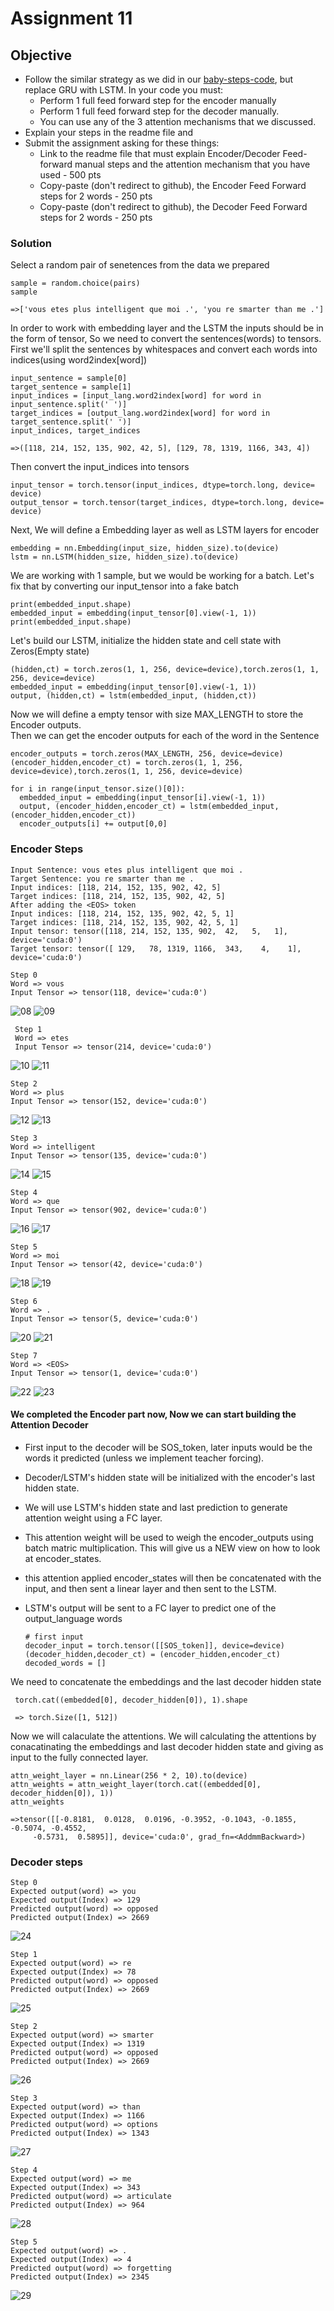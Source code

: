 # Assignment 11

## Objective
* Follow the similar strategy as we did in our [baby-steps-code](https://colab.research.google.com/drive/1IlorkvXhZgmd_sayOVx4bC_I5Qpdzxk_?usp=sharing), but replace GRU with LSTM. In your code you must:
  * Perform 1 full feed forward step for the encoder manually
  * Perform 1 full feed forward step for the decoder manually.
  * You can use any of the 3 attention mechanisms that we discussed. 
* Explain your steps in the readme file and
* Submit the assignment asking for these things:
  * Link to the readme file that must explain Encoder/Decoder Feed-forward manual steps and the attention mechanism that you have used - 500 pts
  * Copy-paste (don't redirect to github), the Encoder Feed Forward steps for 2 words - 250 pts
  * Copy-paste (don't redirect to github), the Decoder Feed Forward steps for 2 words - 250 pts
 
 
### Solution

 Select a random pair of senetences from the data we prepared
 
    sample = random.choice(pairs)
    sample
    
    =>['vous etes plus intelligent que moi .', 'you re smarter than me .']   

In order to work with embedding layer and the LSTM the inputs should be in the form of tensor, So we need to convert the sentences(words) to tensors.<br>
First we'll split the sentences by whitespaces and convert each words into indices(using word2index[word])

    input_sentence = sample[0]
    target_sentence = sample[1]
    input_indices = [input_lang.word2index[word] for word in input_sentence.split(' ')]
    target_indices = [output_lang.word2index[word] for word in target_sentence.split(' ')]
    input_indices, target_indices
    
    =>([118, 214, 152, 135, 902, 42, 5], [129, 78, 1319, 1166, 343, 4])   
    
Then convert the input_indices into tensors

    input_tensor = torch.tensor(input_indices, dtype=torch.long, device= device)
    output_tensor = torch.tensor(target_indices, dtype=torch.long, device= device)

Next, We will define a Embedding layer as well as LSTM layers for encoder

    embedding = nn.Embedding(input_size, hidden_size).to(device)
    lstm = nn.LSTM(hidden_size, hidden_size).to(device)

We are working with 1 sample, but we would be working for a batch. Let's fix that by converting our input_tensor into a fake batch

    print(embedded_input.shape)
    embedded_input = embedding(input_tensor[0].view(-1, 1))
    print(embedded_input.shape)

Let's build our LSTM, initialize the hidden state and cell state with Zeros(Empty state)

    (hidden,ct) = torch.zeros(1, 1, 256, device=device),torch.zeros(1, 1, 256, device=device)
    embedded_input = embedding(input_tensor[0].view(-1, 1))
    output, (hidden,ct) = lstm(embedded_input, (hidden,ct))
    
Now we will define a empty tensor with size MAX_LENGTH to store the Encoder outputs.<br>
Then we can get the encoder outputs for each of the word in the Sentence

    encoder_outputs = torch.zeros(MAX_LENGTH, 256, device=device)
    (encoder_hidden,encoder_ct) = torch.zeros(1, 1, 256, device=device),torch.zeros(1, 1, 256, device=device)
    
    for i in range(input_tensor.size()[0]):  
      embedded_input = embedding(input_tensor[i].view(-1, 1))
      output, (encoder_hidden,encoder_ct) = lstm(embedded_input, (encoder_hidden,encoder_ct))
      encoder_outputs[i] += output[0,0]

### Encoder Steps

    Input Sentence: vous etes plus intelligent que moi .
    Target Sentence: you re smarter than me .
    Input indices: [118, 214, 152, 135, 902, 42, 5]
    Target indices: [118, 214, 152, 135, 902, 42, 5]
    After adding the <EOS> token
    Input indices: [118, 214, 152, 135, 902, 42, 5, 1]
    Target indices: [118, 214, 152, 135, 902, 42, 5, 1]
    Input tensor: tensor([118, 214, 152, 135, 902,  42,   5,   1], device='cuda:0')
    Target tensor: tensor([ 129,   78, 1319, 1166,  343,    4,    1], device='cuda:0')
    
    Step 0
    Word => vous
    Input Tensor => tensor(118, device='cuda:0')
![08](https://user-images.githubusercontent.com/62289867/126675318-bb8af8a2-722c-4c8a-8ab2-f0428851b07d.png)
![09](https://user-images.githubusercontent.com/62289867/126673907-04ca02fd-9073-410f-b042-332462e37e1a.png)

     Step 1
     Word => etes
     Input Tensor => tensor(214, device='cuda:0')
![10](https://user-images.githubusercontent.com/62289867/126675476-1b2ccb9f-6666-422c-b598-85dfa4a79c35.png)
![11](https://user-images.githubusercontent.com/62289867/126675505-5b473655-a1ae-47f9-bf0b-d04b2e8b4335.png)

    Step 2
    Word => plus
    Input Tensor => tensor(152, device='cuda:0')
![12](https://user-images.githubusercontent.com/62289867/126675659-1f530872-0257-4106-8936-f475e2727f93.png)
![13](https://user-images.githubusercontent.com/62289867/126675669-592b4f2a-e394-4055-bfc2-f4c7ba2a139a.png)

    Step 3
    Word => intelligent
    Input Tensor => tensor(135, device='cuda:0')
![14](https://user-images.githubusercontent.com/62289867/126675766-3540e520-ca24-4206-aa79-8f782cb5aaf5.png)
![15](https://user-images.githubusercontent.com/62289867/126675768-3762222b-b9cf-434a-88bd-5b7ca32f9dc3.png)

    Step 4
    Word => que
    Input Tensor => tensor(902, device='cuda:0')
![16](https://user-images.githubusercontent.com/62289867/126675872-a625f689-68bb-4e61-bb88-03b18efc4199.png)
![17](https://user-images.githubusercontent.com/62289867/126675877-6a51e012-afd7-4043-a045-42067bb3ef49.png)

    Step 5
    Word => moi
    Input Tensor => tensor(42, device='cuda:0')
![18](https://user-images.githubusercontent.com/62289867/126675970-c895b74d-970e-4432-851b-557826599f87.png)
![19](https://user-images.githubusercontent.com/62289867/126675983-fcff1815-c2e9-4c4b-8998-6d63b1608ca5.png)

    Step 6
    Word => .
    Input Tensor => tensor(5, device='cuda:0')
![20](https://user-images.githubusercontent.com/62289867/126676176-99cb5fae-0d71-470e-ac8f-cfa401afa71f.png)
![21](https://user-images.githubusercontent.com/62289867/126676184-9761d3f8-ae23-4c8a-b0ad-1533ddfe73d0.png)

    Step 7
    Word => <EOS>
    Input Tensor => tensor(1, device='cuda:0')
![22](https://user-images.githubusercontent.com/62289867/126676328-af7a7972-6b6b-459a-8a66-e1eb34cae0ee.png)
![23](https://user-images.githubusercontent.com/62289867/126676345-73a30374-fc6e-40ea-98bb-f34a72390791.png)


#### We completed the Encoder part now, Now we can start building the Attention Decoder
* First input to the decoder will be SOS_token, later inputs would be the words it predicted (unless we implement teacher forcing).
* Decoder/LSTM's hidden state will be initialized with the encoder's last hidden state.
* We will use LSTM's hidden state and last prediction to generate attention weight using a FC layer.
* This attention weight will be used to weigh the encoder_outputs using batch matric multiplication. This will give us a NEW view on how to look at encoder_states.
* this attention applied encoder_states will then be concatenated with the input, and then sent a linear layer and then sent to the LSTM.
* LSTM's output will be sent to a FC layer to predict one of the output_language words


      # first input
      decoder_input = torch.tensor([[SOS_token]], device=device)
      (decoder_hidden,decoder_ct) = (encoder_hidden,encoder_ct)
      decoded_words = []
      
 We need to concatenate the embeddings and the last decoder hidden state
 
     torch.cat((embedded[0], decoder_hidden[0]), 1).shape
     
     => torch.Size([1, 512])
     
Now we will calaculate the attentions. We will calculating the attentions by conacatinating the embeddings and last decoder hidden state and giving as input to the fully connected layer.

    attn_weight_layer = nn.Linear(256 * 2, 10).to(device)
    attn_weights = attn_weight_layer(torch.cat((embedded[0], decoder_hidden[0]), 1))
    attn_weights
    
    =>tensor([[-0.8181,  0.0128,  0.0196, -0.3952, -0.1043, -0.1855, -0.5074, -0.4552,
         -0.5731,  0.5895]], device='cuda:0', grad_fn=<AddmmBackward>)
         
### Decoder steps

    Step 0
    Expected output(word) => you 
    Expected output(Index) => 129 
    Predicted output(word) => opposed 
    Predicted output(Index) => 2669 
![24](https://user-images.githubusercontent.com/62289867/126677215-73f6ed09-9fed-4c4b-b1f3-dd41f0590cac.png)

    Step 1
    Expected output(word) => re 
    Expected output(Index) => 78 
    Predicted output(word) => opposed 
    Predicted output(Index) => 2669 
![25](https://user-images.githubusercontent.com/62289867/126677286-80ea1d6e-38c3-4db4-91ec-43b1826bec87.png)

    Step 2
    Expected output(word) => smarter 
    Expected output(Index) => 1319 
    Predicted output(word) => opposed 
    Predicted output(Index) => 2669 
![26](https://user-images.githubusercontent.com/62289867/126677335-6f9c1a1c-3f1d-4d24-9474-fff9cfd0071b.png)


    Step 3
    Expected output(word) => than 
    Expected output(Index) => 1166 
    Predicted output(word) => options 
    Predicted output(Index) => 1343 
![27](https://user-images.githubusercontent.com/62289867/126677438-062ce8ec-08f8-4a62-88c9-fd70d02ba11a.png)


    Step 4
    Expected output(word) => me 
    Expected output(Index) => 343 
    Predicted output(word) => articulate 
    Predicted output(Index) => 964 
![28](https://user-images.githubusercontent.com/62289867/126677542-0fda28b7-ae24-4cd2-a42d-ee14c3e100fb.png)


    Step 5
    Expected output(word) => . 
    Expected output(Index) => 4 
    Predicted output(word) => forgetting 
    Predicted output(Index) => 2345 
![29](https://user-images.githubusercontent.com/62289867/126677640-18cdfb6b-6c7f-450e-9bd4-4b4e8ffca48c.png)






